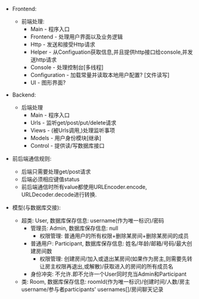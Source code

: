 + Frontend:
  + 前端处理:
    + Main - 程序入口
    + Frontend - 处理用户界面以及业务逻辑
    + Http - 发送和接受Http请求
    + Helper - 从Configuation获取信息,并且提供http接口给console,并发送http请求
    + Console - 处理控制台\[多线程\]
    + Configuration - 加载常量并读取本地用户配置? \[文件读写\]
    + UI - 图形界面?

+ Backend:
  + 后端处理
    + Main - 程序入口
    + Urls - 监听get/post/put/delete请求
    + Views - (被Urls调用,)处理监听事项
    + Models - 用户身份模块\[继承\]
    + Control - 提供读/写数据库接口

+ 前后端通信规则:
  + 后端只需要处理get/post请求
  + 后端必须相应键值status
  + 前后端通信时所有value都使用URLEncoder.encode, URLDecoder.decode进行转换.

+ 模型(与数据库交接):
  + 超类: User, 数据库保存信息: username(作为唯一标识)/密码
    + 管理员: Admin, 数据库保存信息: null
      + 权限管理: 普通用户的所有权限+删除某房间+删除某房间的成员
    + 普通用户: Participant, 数据库保存信息: 姓名/年龄/邮箱/号码/最大创建房间数
      + 权限管理: 创建房间/加入或退出某房间(如果作为房主,则需要先转让房主权限再退出,或解散)/获取进入的房间的所有成员名
    + 身份冲突: 不允许.即不允许一个User同时充当Admin和Participant
  + 类: Room, 数据库保存信息: roomId(作为唯一标识)/创建时间/人数/房主username/参与者participants' usernames[]/房间聊天记录

